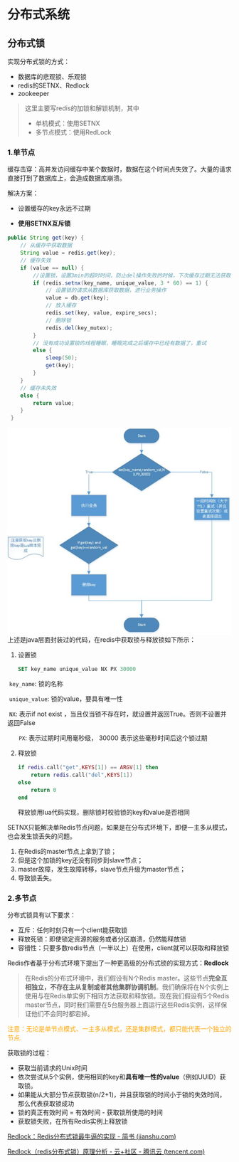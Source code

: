 # 分布式系统

## 分布式锁

实现分布式锁的方式：

- 数据库的悲观锁、乐观锁
- redis的SETNX、Redlock
- zookeeper

> 这里主要写redis的加锁和解锁机制，其中
>
> - 单机模式：使用SETNX
> - 多节点模式：使用RedLock

### 1.单节点

缓存击穿：高并发访问缓存中某个数据时，数据在这个时间点失效了。大量的请求直接打到了数据库上，会造成数据库崩溃。

解决方案：

- 设置缓存的key永远不过期

- **使用SETNX互斥锁**

```java
public String get(key) {
    // 从缓存中获取数据
    String value = redis.get(key);
    // 缓存失效  
    if (value == null) { 
   	 	//设置锁，设置3min的超时时间，防止del操作失败的时候，下次缓存过期无法获取锁 (PS:RedLock支持可重入)
    	if (redis.setnx(key_name, unique_value, 3 * 60) == 1) {
        	// 设置锁的请求从数据库获取数据，进行业务操作
            value = db.get(key);
        	// 放入缓存
            redis.set(key, value, expire_secs);
            // 删除锁
        	redis.del(key_mutex);
        }
        // 没有成功设置锁的线程睡眠，睡眠完成之后缓存中已经有数据了，重试
        else {
            sleep(50);
            get(key);  
        }
    } 
    // 缓存未失效
    else {
        return value;      
    }
 }
```

<img src="https://raw.githubusercontent.com/Leibgo/Pic/main/img/202204051114508.jpeg" alt="preload" style="float:left" />

上述是java层面封装过的代码，在redis中获取锁与释放锁如下所示：

1. 设置锁

   ~~~sql
   SET key_name unique_value NX PX 30000    
   ~~~

​	`key_name`: 锁的名称

​	`unique_value`: 锁的value，要具有唯一性

​	`NX`: 表示if not exist ，当且仅当锁不存在时，就设置并返回True。否则不设置并返回False

​	`	PX`: 表示过期时间用毫秒级， 30000 表示这些毫秒时间后这个锁过期

2. 释放锁

   ~~~lua
   if redis.call("get",KEYS[1]) == ARGV[1] then
       return redis.call("del",KEYS[1])
   else
       return 0
   end
   ~~~

   释放锁用lua代码实现，删除锁时校验锁的key和value是否相同

SETNX只能解决单Redis节点问题，如果是在分布式环境下，即便一主多从模式，也会发生锁丢失的问题。

1. 在Redis的master节点上拿到了锁；
2. 但是这个加锁的key还没有同步到slave节点；
3. master故障，发生故障转移，slave节点升级为master节点；
4. 导致锁丢失。

### 2.多节点

分布式锁具有以下要求：

- 互斥：任何时刻只有一个client能获取锁
- 释放死锁：即使锁定资源的服务或者分区崩溃，仍然能释放锁
- 容错性：只要多数redis节点（一半以上）在使用，client就可以获取和释放锁

Redis作者基于分布式环境下提出了一种更高级的分布式锁的实现方式：**Redlock**

> 在Redis的分布式环境中，我们假设有N个Redis master。这些节点**完全互相独立，不存在主从复制或者其他集群协调机制**。我们确保将在N个实例上使用与在Redis单实例下相同方法获取和释放锁。现在我们假设有5个Redis master节点，同时我们需要在5台服务器上面运行这些Redis实例，这样保证他们不会同时都宕掉。

<font color=orange>注意：无论是单节点模式、一主多从模式，还是集群模式，都只能代表一个独立的节点.</font>

获取锁的过程：

- 获取当前请求的Unix时间
- 依次尝试从5个实例，使用相同的key和**具有唯一性的value**（例如UUID）获取锁。
- 如果能从大部分节点获取锁(n/2+1)，并且获取锁的时间小于锁的失效时间，那么代表获取锁成功
- 锁的真正有效时间 = 有效时间 - 获取锁所使用的时间
- 获取锁失败，在所有Redis实例上释放锁

[Redlock：Redis分布式锁最牛逼的实现 - 简书 (jianshu.com)](https://www.jianshu.com/p/7e47a4503b87)

[Redlock（redis分布式锁）原理分析 - 云+社区 - 腾讯云 (tencent.com)](https://cloud.tencent.com/developer/article/1431873)

